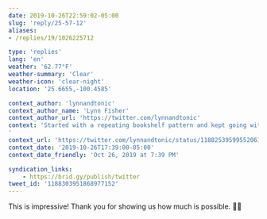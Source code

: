 ```yaml
---
date: 2019-10-26T22:59:02-05:00
slug: 'reply/25-57-12'
aliases:
- /replies/19/1026225712

type: 'replies'
lang: 'en'
weather: '62.77°F'
weather-summary: 'Clear'
weather-icon: 'clear-night'
location: '25.6655,-100.4585'

context_author: 'lynnandtonic'
context_author_name: 'Lynn Fisher'
context_author_url: 'https://twitter.com/lynnandtonic'
context: 'Started with a repeating bookshelf pattern and kept going with a little animation. ‪<a href="https://twitter.com/hashtag/divtober">#divtober</a>‬ 26: 🔦 Dark <a href="https://a.singlediv.com">https://a.singlediv.com</a>
'
context_url: 'https://twitter.com/lynnandtonic/status/1188253959955206144?s=12'
context_date: '2019-10-26T17:39:00-05:00'
context_date_friendly: 'Oct 26, 2019 at 7:39 PM'

syndication_links:
    - https://brid.gy/publish/twitter
tweet_id: '1188303951868977152'
---
```

This is impressive! Thank you for showing us how much is possible. 🙌🏼

